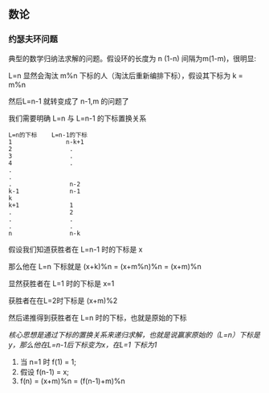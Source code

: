 ## 数论

### 约瑟夫环问题
典型的数学归纳法求解的问题。假设环的长度为 n (1-n) 间隔为m(1-m)，很明显:

L=n 显然会淘汰 m%n 下标的人（淘汰后重新编排下标），假设其下标为 k = m%n

然后L=n-1 就转变成了 n-1,m 的问题了

我们需要明确 L=n 与 L=n-1 的下标置换关系

```
L=n的下标    L=n-1的下标
1               n-k+1
2                .
3                .
4                .
.
.
.                n-2
k-1              n-1
k                
k+1              1
.                2
.                .
.                .
n                n-k
```

假设我们知道获胜者在 L=n-1 时的下标是 x

那么他在 L=n 下标就是 (x+k)%n = (x+m%n)%n = (x+m)%n

显然获胜者在 L=1 时的下标是 x=1

获胜者在在L=2时下标是 (x+m)%2

然后递推得到获胜者在 L=n 时的下标，也就是原始的下标

*核心思想是通过下标的置换关系来递归求解，也就是说赢家原始的（L=n）下标是y，那么他在L=n-1后下标变为x，在L=1 下标为1*

1. 当 n=1 时 f(1) = 1;
2. 假设 f(n-1) = x;
3. f(n) = (x+m)%n = (f(n-1)+m)%n

